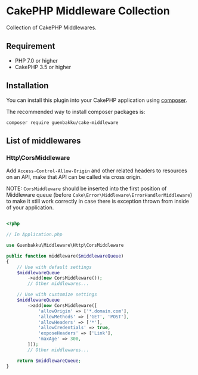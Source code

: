 # CakePHP Middleware Collection

Collection of CakePHP Middlewares.

## Requirement

* PHP 7.0 or higher
* CakePHP 3.5 or higher

## Installation

You can install this plugin into your CakePHP application using [composer](http://getcomposer.org).

The recommended way to install composer packages is:

```
composer require guenbakku/cake-middleware
```

## List of middlewares

### Http\CorsMiddleware

Add `Access-Control-Allow-Origin` and other related headers to resources on an API, make that API can be called via cross origin.

NOTE: `CorsMiddleware` should be inserted into the first position of Middleware queue (before `Cake\Error\Middleware\ErrorHandlerMiddleware`) to make it still work correctly in case there is exception thrown from inside of your application.

~~~php

<?php

// In Application.php

use Guenbakku\Middleware\Http\CorsMiddleware

public function middleware($middlewareQueue)
{
    // Use with default settings
    $middlewareQueue
        ->add(new CorsMiddleware());
        // Other middlewares...

    // Use with customize settings
    $middlewareQueue
        ->add(new CorsMiddleware([
            'allowOrigin' => ['*.domain.com'],
            'allowMethods' => ['GET', 'POST'],
            'allowHeaders' => ['*'],
            'allowCredentials' => true,
            'exposeHeaders' => ['Link'],
            'maxAge' => 300,
        ]));
        // Other middlewares...

    return $middlewareQueue;
}
~~~
